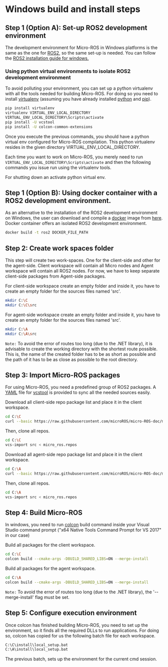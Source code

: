 # Windows build and install steps

## Step 1 (Option A): Set-up ROS2 development environment

The development environment for Micro-ROS in Windows platforms is the same as the one for [ROS2](https://github.com/2/ros2/wiki), so the same set-up is needed.
You can follow the [ROS2 installation guide for windows.](https://index.ros.org/doc/ros2/Windows-Install-Binary/)


### Using python virtual environments to isolate ROS2 development environment

To avoid polluting your environment, you can set up a python virtualenv with all the tools needed for building Micro-ROS.
For doing so you need to install [virtualenv](https://virtualenv.pypa.io/en/stable/) (assuming you have already installed [python](https://www.python.org/) and [pip](https://pip.pypa.io/en/stable/)).

```bash
pip install virtualenv
virtualenv VIRTUAL_ENV_LOCAL_DIRECTORY
VIRTUAL_ENV_LOCAL_DIRECTORY\Scripts\activate
pip install -U vcstool
pip install -U colcon-common-extensions
```

Once you execute the previous commands, you should have a python virtual env configured for Micro-ROS compilation.
This python virtualenv resides in the given directory VIRTUAL_ENV_LOCAL_DIRECTORY.

Each time you want to work on Micro-ROS, you merely need to run ```VIRTUAL_ENV_LOCAL_DIRECTORY\Scripts\activate``` and then the following commands you issue run using the virtualenv tools.

For shutting down an activate python virtual env.


## Step 1 (Option B): Using docker container with a ROS2 development environment.

As an alternative to the installation of the ROS2 development environment on Windows, the user can download and compile a [docker](https://docs.docker.com/docker-for-windows/) image from [here](https://github.com/microROS/docker).
Docker container offers an isolated ROS2 development environment.

```bash
docker build -t ros2 DOCKER_FILE_PATH
```

## Step 2: Create work spaces folder

This step will create two work-spaces.
One for the client-side and other for the agent-side.
Client workspace will contain all Micro nodes and Agent workspace will contain all ROS2 nodes.
For now, we have to keep separate client-side packages from Agent-side packages.

For client-side workspace create an empty folder and inside it, you have to create an empty folder for the sources files named 'src'.

```bash
mkdir C:\C
mkdir C:\C\src
```

For agent-side workspace create an empty folder and inside it, you have to create an empty folder for the sources files named 'src'.

```bash
mkdir C:\A
mkdir C:\A\src
```

`Note:` To avoid the error of routes too long (due to the .NET library), it is advisable to create the working directory with the shortest route possible. This is, the name of the created folder has to be as short as possible and the path of it has to be as close as possible to the root directory.


## Step 3: Import Micro-ROS packages

For using Micro-ROS, you need a predefined group of ROS2 packages.
A [YAML](http://yaml.org/) file for [vcstool](https://github.com/dirk-thomas/vcstool) is provided to sync all the needed sources easily.

Download all client-side repo package list and place it in the client workspace.

```bash
cd C:\C
curl --basic https://raw.githubusercontent.com/microROS/micro-ROS-doc/master/repos/client_minimum.repos > micro_ros.repos
```

Then, clone all repos.

```bash
cd C:\C
vcs-import src < micro_ros.repos
```

Download all agent-side repo package list and place it in the client workspace.

```bash
cd C:\A
curl --basic https://raw.githubusercontent.com/microROS/micro-ROS-doc/master/repos/agent_minimum.repos > micro_ros.repos
```

Then, clone all repos.

```bash
cd C:\A
vcs-import src < micro_ros.repos
```

## Step 4: Build Micro-ROS

In windows, you need to run [colcon](https://colcon.readthedocs.io/en/released/) build command inside your Visual Studio command prompt ("x64 Native Tools Command Prompt for VS 2017" in our case)

Build all packages for the client workspace.

```bash
cd C:\C
colcon build --cmake-args -DBUILD_SHARED_LIBS=ON --merge-install
```

Build all packages for the agent workspace.

```bash
cd C:\A
colcon build --cmake-args -DBUILD_SHARED_LIBS=ON --merge-install
```

`Note:` To avoid the error of routes too long (due to the .NET library), the '--merge-install' flag must be set.


## Step 5: Configure execution environment

Once colcon has finished building Micro-ROS, you need to set up the environment, so it finds all the required DLLs to run applications.
For doing so, colcon has copied for us the following batch file for each workspace.

```bash
C:\C\install\local_setup.bat
C:\A\install\local_setup.bat
```

The previous batch, sets up the environment for the current cmd session.